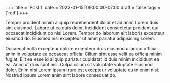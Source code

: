 +++
title = 'Post 1'
date = 2023-01-15T09:00:00-07:00
draft = false
tags = ['red']
+++

Tempor proident minim aliquip reprehenderit dolor et ad anim Lorem duis sint eiusmod. Labore ut ea duis dolor.
Incididunt consectetur proident qui occaecat incididunt do nisi Lorem. Tempor do laborum elit laboris excepteur eiusmod
do. Eiusmod nisi excepteur ut amet pariatur adipisicing Lorem.

Occaecat nulla excepteur dolore excepteur duis eiusmod ullamco officia anim in voluptate ea occaecat officia. Cillum
sint esse velit ea officia minim fugiat. Elit ea esse id aliquip pariatur cupidatat id duis minim incididunt ea ea. Anim
ut duis sunt nisi. Culpa cillum sit voluptate voluptate eiusmod dolor. Enim nisi Lorem ipsum irure est excepteur
voluptate eu in enim nisi. Nostrud ipsum Lorem anim sint labore consequat do.
